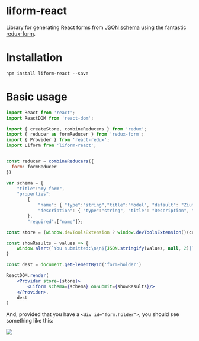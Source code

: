liform-react
============

Library for generating React forms from [JSON schema](http://json-schema.org/) using the fantastic [redux-form](https://github.com/erikras/redux-form).

# Installation

```
npm install liform-react --save
```

# Basic usage

```jsx
import React from 'react';
import ReactDOM from 'react-dom';

import { createStore, combineReducers } from 'redux';
import { reducer as formReducer } from 'redux-form';
import { Provider } from 'react-redux';
import Liform from 'liform-react';


const reducer = combineReducers({
  form: formReducer
})

var schema = {
    "title":"my form",
    "properties":
        { 
            "name": { "type":"string","title":"Model", "default": "Ziummmm"},
            "description": { "type":"string", "title": "Description", "format": "textarea" }
        },
        "required":["name"]};

const store = (window.devToolsExtension ? window.devToolsExtension()(createStore) : createStore)(reducer)

const showResults = values => {
    window.alert(`You submitted:\n\n${JSON.stringify(values, null, 2)}`)
}

const dest = document.getElementById('form-holder')

ReactDOM.render(
    <Provider store={store}>
        <Liform schema={schema} onSubmit={showResults}/>
    </Provider>,
    dest
)
```

And, provided that you have a `<div id="form.holder">`, you should see something like this:

![](https://raw.githubusercontent.com/Limenius/liform-react/master/docs/images/example-liform-react.png)
